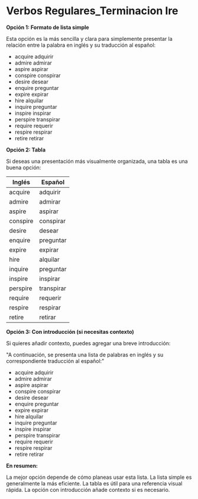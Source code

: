 # Verbos Regulares_Terminacion Ire



**Opción 1: Formato de lista simple**

Esta opción es la más sencilla y clara para simplemente presentar la relación entre la palabra en inglés y su traducción al español:

*   acquire    adquirir
*   admire    admirar
*   aspire    aspirar
*   conspire    conspirar
*   desire    desear
*   enquire    preguntar
*   expire    expirar
*   hire    alquilar
*   inquire    preguntar
*   inspire    inspirar
*   perspire    transpirar
*   require    requerir
*   respire    respirar
*   retire    retirar

**Opción 2: Tabla**

Si deseas una presentación más visualmente organizada, una tabla es una buena opción:

| Inglés    | Español    |
|-----------|------------|
| acquire   | adquirir   |
| admire    | admirar    |
| aspire    | aspirar    |
| conspire  | conspirar  |
| desire    | desear     |
| enquire   | preguntar  |
| expire    | expirar    |
| hire      | alquilar   |
| inquire   | preguntar  |
| inspire   | inspirar   |
| perspire  | transpirar |
| require   | requerir   |
| respire   | respirar   |
| retire    | retirar    |

**Opción 3: Con introducción (si necesitas contexto)**

Si quieres añadir contexto, puedes agregar una breve introducción:

"A continuación, se presenta una lista de palabras en inglés y su correspondiente traducción al español:"

*   acquire    adquirir
*   admire    admirar
*   aspire    aspirar
*   conspire    conspirar
*   desire    desear
*   enquire    preguntar
*   expire    expirar
*   hire    alquilar
*   inquire    preguntar
*   inspire    inspirar
*   perspire    transpirar
*   require    requerir
*   respire    respirar
*   retire    retirar

**En resumen:**

La mejor opción depende de cómo planeas usar esta lista. La lista simple es generalmente la más eficiente. La tabla es útil para una referencia visual rápida. La opción con introducción añade contexto si es necesario.
